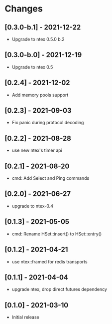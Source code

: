 # Changes

## [0.3.0-b.1] - 2021-12-22

* Upgrade to ntex 0.5.0 b.2

## [0.3.0-b.0] - 2021-12-19

* Upgrade to ntex 0.5

## [0.2.4] - 2021-12-02

* Add memory pools support

## [0.2.3] - 2021-09-03

* Fix panic during protocol decoding

## [0.2.2] - 2021-08-28

* use new ntex's timer api

## [0.2.1] - 2021-08-20

* cmd: Add Select and Ping commands

## [0.2.0] - 2021-06-27

* upgrade to ntex-0.4

## [0.1.3] - 2021-05-05

* cmd: Rename HSet::insert() to HSet::entry()

## [0.1.2] - 2021-04-21

* use ntex::framed for redis transports

## [0.1.1] - 2021-04-04

* upgrade ntex, drop direct futures dependency

## [0.1.0] - 2021-03-10

* Initial release
